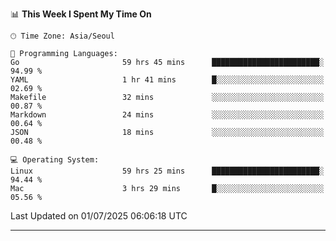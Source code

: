 <!---
[![JS's LinkedIn](https://img.shields.io/badge/LinkedIn-blue?style=for-the-badge&logo=linkedin)](https://www.linkedin.com/in/jaeseung-lee-5a2a32139/) 
[![JS's Notion](https://img.shields.io/badge/Notion-black?style=for-the-badge&logo=notion)](https://bit.ly/ljswiki1) <br><br>
-->
<!-- ![JS's GitHub stats](https://github-readme-stats-lemon-five.vercel.app/api?username=tkxkd0159&hide=contribs,prs,stars,issues&show_icons=true&theme=react&include_all_commits=true)   -->
<!-- ![Top Langs](https://github-readme-stats-lemon-five.vercel.app/api/top-langs/?username=tkxkd0159&layout=compact&hide=jupyter%20notebook,scss,html,css&langs_count=10)  -->


<!--START_SECTION:waka-->
📊 **This Week I Spent My Time On** 

```text
🕑︎ Time Zone: Asia/Seoul

💬 Programming Languages: 
Go                       59 hrs 45 mins      ████████████████████████░   94.99 % 
YAML                     1 hr 41 mins        █░░░░░░░░░░░░░░░░░░░░░░░░   02.69 % 
Makefile                 32 mins             ░░░░░░░░░░░░░░░░░░░░░░░░░   00.87 % 
Markdown                 24 mins             ░░░░░░░░░░░░░░░░░░░░░░░░░   00.64 % 
JSON                     18 mins             ░░░░░░░░░░░░░░░░░░░░░░░░░   00.48 % 

💻 Operating System: 
Linux                    59 hrs 25 mins      ████████████████████████░   94.44 % 
Mac                      3 hrs 29 mins       █░░░░░░░░░░░░░░░░░░░░░░░░   05.56 % 
```


 Last Updated on 01/07/2025 06:06:18 UTC
<!--END_SECTION:waka-->

---
<!---
<a href="https://github.com/tkxkd0159/books">
  <img align="center" src="https://github-readme-stats-lemon-five.vercel.app/api/pin/?username=tkxkd0159&repo=books&theme=react" />
</a>
-->

<!---
- 🔭 I’m currently working on ...
- 🌱 I’m currently learning blockchain and distributed network
- 👯 I’m looking to collaborate on ...
- 🤔 I’m looking for help with ...
- 💬 Ask me about ...
- 📫 How to reach me: ...
- 😄 Pronouns: ...
- ⚡ Fun fact: ...
-->
